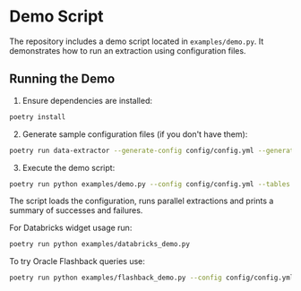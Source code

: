 # Demo Script

The repository includes a demo script located in `examples/demo.py`. It demonstrates how to run an extraction using configuration files.

## Running the Demo

1. Ensure dependencies are installed:

```bash
poetry install
```

2. Generate sample configuration files (if you don't have them):

```bash
poetry run data-extractor --generate-config config/config.yml --generate-tables config/tables.json
```

3. Execute the demo script:

```bash
poetry run python examples/demo.py --config config/config.yml --tables config/tables.json
```

The script loads the configuration, runs parallel extractions and prints a summary of successes and failures.

For Databricks widget usage run:
```bash
poetry run python examples/databricks_demo.py
```

To try Oracle Flashback queries use:
```bash
poetry run python examples/flashback_demo.py --config config/config.yml --tables config/tables.json --timestamp 2024-01-01T12:00:00
```
